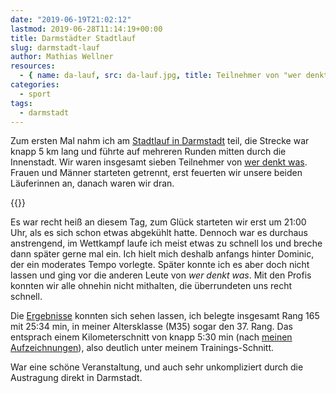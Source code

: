 ```yaml
---
date: "2019-06-19T21:02:12"
lastmod: 2019-06-28T11:14:19+00:00
title: Darmstädter Stadtlauf
slug: darmstadt-lauf
author: Mathias Wellner
resources:
  - { name: da-lauf, src: da-lauf.jpg, title: Teilnehmer von "wer denkt was" }
categories:
  - sport
tags:
  - darmstadt
---
```

Zum ersten Mal nahm ich am [Stadtlauf in Darmstadt](https://www.darmstadt-laeuft.de/darmst%C3%A4dter-stadtlauf.html) teil, die Strecke war knapp 5 km lang und führte auf mehreren Runden mitten durch die Innenstadt. Wir waren insgesamt sieben Teilnehmer von [wer denkt was](https://werdenktwas.de/). Frauen und Männer starteten getrennt, erst feuerten wir unsere beiden Läuferinnen an, danach waren wir dran. 
<!--more-->

{{<responsive-image name="da-lauf">}}

Es war recht heiß an diesem Tag, zum Glück starteten wir erst um 21:00 Uhr, als es sich schon etwas abgekühlt hatte. Dennoch war es durchaus anstrengend, im Wettkampf laufe ich meist etwas zu schnell los und breche dann später gerne mal ein. Ich hielt mich deshalb anfangs hinter Dominic, der ein moderates Tempo vorlegte. Später konnte ich es aber doch nicht lassen und ging vor die anderen Leute von _wer denkt was_. Mit den Profis konnten wir alle ohnehin nicht mithalten, die überrundeten uns recht schnell. 

Die [Ergebnisse](https://www.xivado.com/de/results/darmstaedter_stadtlauf/darmstaedter_stadtlauf19) konnten sich sehen lassen, ich belegte insgesamt Rang 165 mit 25:34 min, in meiner Altersklasse (M35) sogar den 37. Rang. Das entsprach einem Kilometerschnitt von knapp 5:30 min (nach [meinen Aufzeichnungen](https://connect.garmin.com/modern/activity/3764331451)), also deutlich unter meinem Trainings-Schnitt. 

War eine schöne Veranstaltung, und auch sehr unkompliziert durch die Austragung direkt in Darmstadt.